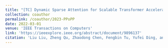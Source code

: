 ```yaml
---
title: "[TC] Dynamic Sparse Attention for Scalable Transformer Acceleration"
collection: coauthor
permalink: /coauthor/2023-PPoPP
date: 2022-03-01
venue: 'IEEE Transactions on Computers'
link: 'https://ieeexplore.ieee.org/abstract/document/9896137'
citation: 'Liu Liu, Zheng Qu, Zhaodong Chen, Fengbin Tu, Yufei Ding, and Yuan Xie. Dynamic sparse attention for scalable transformer acceleration. IEEE Transactions on Computers, 71(12):3165–3178, 2022 '
---
```


